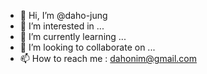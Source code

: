 - 👋 Hi, I’m @daho-jung
- 👀 I’m interested in ...
- 🌱 I’m currently learning ...
- 💞️ I’m looking to collaborate on ...
- 📫 How to reach me : dahonim@gmail.com

<!---
daho-jung/daho-jung is a ✨ special ✨ repository because its `README.md` (this file) appears on your GitHub profile.
You can click the Preview link to take a look at your changes.
--->
